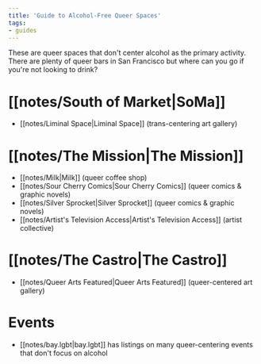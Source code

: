 ```yaml
---
title: 'Guide to Alcohol-Free Queer Spaces'
tags:
- guides
---
```


These are queer spaces that don't center alcohol as the primary activity. There are plenty of queer bars in San Francisco but where can you go if you're not looking to drink?

# [[notes/South of Market|SoMa]]
- [[notes/Liminal Space|Liminal Space]] (trans-centering art gallery)

# [[notes/The Mission|The Mission]]
- [[notes/Milk|Milk]] (queer coffee shop)
- [[notes/Sour Cherry Comics|Sour Cherry Comics]] (queer comics & graphic novels)
- [[notes/Silver Sprocket|Silver Sprocket]] (queer comics & graphic novels)
- [[notes/Artist's Television Access|Artist's Television Access]] (artist collective)

# [[notes/The Castro|The Castro]]
- [[notes/Queer Arts Featured|Queer Arts Featured]] (queer-centered art gallery)

# Events
- [[notes/bay.lgbt|bay.lgbt]] has listings on many queer-centering events that don't focus on alcohol